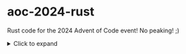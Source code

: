 # aoc-2024-rust

Rust code for the 2024 Advent of Code event! No peaking! ;)

<details>
  <summary>Click to expand</summary>
  | Day | Part 1 | Part 2 |
  | :---|:------:|-------:|
  |  1  |    2   |    2   |
</details>
